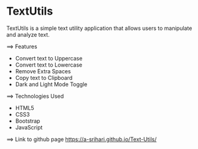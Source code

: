 # TextUtils 

TextUtils is a simple text utility application that allows users to manipulate and analyze text.

==> Features
- Convert text to Uppercase
- Convert text to Lowercase
- Remove Extra Spaces
- Copy text to Clipboard
- Dark and Light Mode Toggle

==> Technologies Used
- HTML5
- CSS3
- Bootstrap
- JavaScript

==> Link to github page
https://a-srihari.github.io/Text-Utils/
